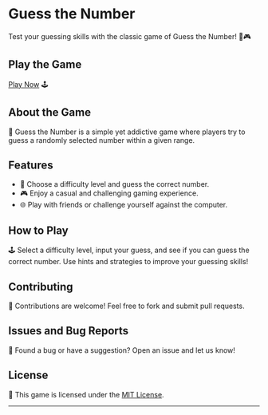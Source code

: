# Guess the Number

Test your guessing skills with the classic game of Guess the Number! 🔢🎮

## Play the Game

[Play Now](https://aryan0-1maurya.github.io/guess-the-number/) 🕹️

## About the Game

📜 Guess the Number is a simple yet addictive game where players try to guess a randomly selected number within a given range.

## Features

- 🔢 Choose a difficulty level and guess the correct number.
- 🎮 Enjoy a casual and challenging gaming experience.
- 🌐 Play with friends or challenge yourself against the computer.

## How to Play

🕹️ Select a difficulty level, input your guess, and see if you can guess the correct number. Use hints and strategies to improve your guessing skills!

## Contributing

🤝 Contributions are welcome! Feel free to fork and submit pull requests.

## Issues and Bug Reports

🐛 Found a bug or have a suggestion? Open an issue and let us know!

## License

📄 This game is licensed under the [MIT License](LICENSE).

---
